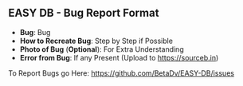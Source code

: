 ## EASY DB - Bug Report Format

- **Bug**: Bug
- **How to Recreate Bug**: Step by Step if Possible
- **Photo of Bug** (**Optional**): For Extra Understanding
- **Error from Bug**: If any Present (Upload to https://sourceb.in)

To Report Bugs go Here: https://github.com/BetaDv/EASY-DB/issues
